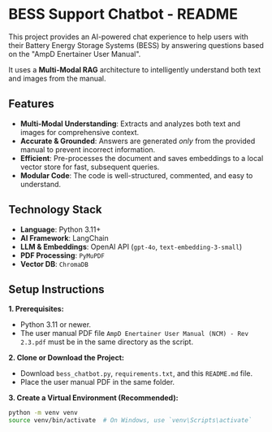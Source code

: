 # BESS Support Chatbot - README

This project provides an AI-powered chat experience to help users with their Battery Energy Storage Systems (BESS) by answering questions based on the "AmpD Enertainer User Manual".

It uses a **Multi-Modal RAG** architecture to intelligently understand both text and images from the manual.

## Features

- **Multi-Modal Understanding**: Extracts and analyzes both text and images for comprehensive context.
- **Accurate & Grounded**: Answers are generated *only* from the provided manual to prevent incorrect information.
- **Efficient**: Pre-processes the document and saves embeddings to a local vector store for fast, subsequent queries.
- **Modular Code**: The code is well-structured, commented, and easy to understand.

## Technology Stack

- **Language**: Python 3.11+
- **AI Framework**: LangChain
- **LLM & Embeddings**: OpenAI API (`gpt-4o`, `text-embedding-3-small`)
- **PDF Processing**: `PyMuPDF`
- **Vector DB**: `ChromaDB`

## Setup Instructions

**1. Prerequisites:**
   - Python 3.11 or newer.
   - The user manual PDF file `AmpD Enertainer User Manual (NCM) - Rev 2.3.pdf` must be in the same directory as the script.

**2. Clone or Download the Project:**
   - Download `bess_chatbot.py`, `requirements.txt`, and this `README.md` file.
   - Place the user manual PDF in the same folder.

**3. Create a Virtual Environment (Recommended):**
   ```bash
   python -m venv venv
   source venv/bin/activate  # On Windows, use `venv\Scripts\activate`